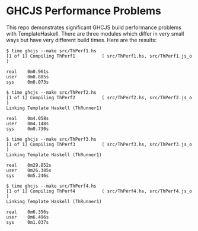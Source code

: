 # GHCJS Performance Problems

This repo demonstrates significant GHCJS build performance problems with
TemplateHaskell.  There are three modules which differ in very small ways but
have very different build times.  Here are the results:

    $ time ghcjs --make src/ThPerf1.hs
    [1 of 1] Compiling ThPerf1          ( src/ThPerf1.hs, src/ThPerf1.js_o )

    real    0m0.961s
    user    0m0.885s
    sys     0m0.073s

    $ time ghcjs --make src/ThPerf2.hs
    [1 of 1] Compiling ThPerf2          ( src/ThPerf2.hs, src/ThPerf2.js_o )
    Linking Template Haskell (ThRunner1)

    real    0m4.058s
    user    0m4.148s
    sys     0m0.730s

    $ time ghcjs --make src/ThPerf3.hs
    [1 of 1] Compiling ThPerf3          ( src/ThPerf3.hs, src/ThPerf3.js_o )
    Linking Template Haskell (ThRunner1)

    real    0m29.852s
    user    0m26.385s
    sys     0m5.246s

    $ time ghcjs --make src/ThPerf4.hs                                                                                                                                                                                                                                                
    [1 of 1] Compiling ThPerf4          ( src/ThPerf4.hs, src/ThPerf4.js_o )
    Linking Template Haskell (ThRunner1)
    
    real    0m6.356s
    user    0m6.496s
    sys     0m1.037s


